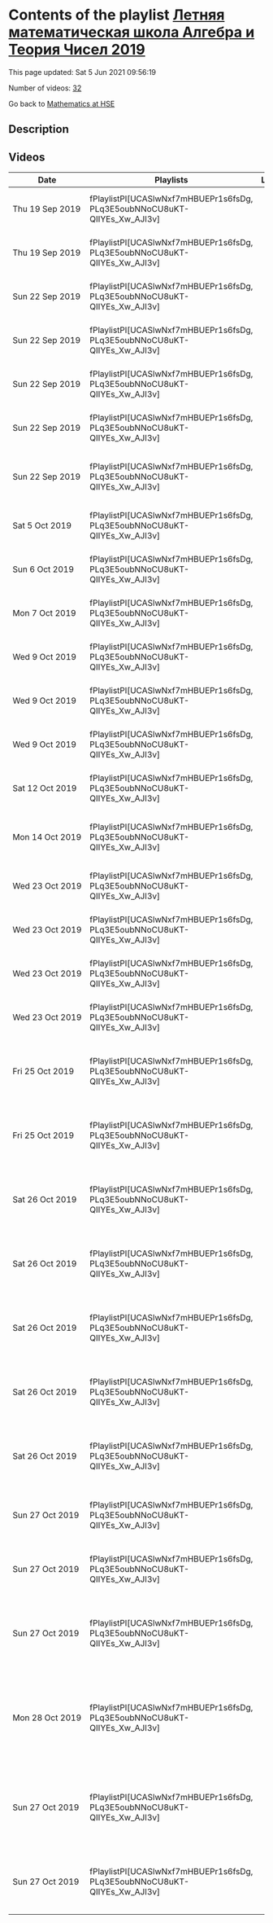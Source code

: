 # Contents of the playlist [Летняя математическая школа Алгебра и Теория Чисел 2019](https://www.youtube.com/playlist?list=PLq3E5oubNNoCU8uKT-QIIYEs_Xw_AJI3v)

This page updated: Sat 5 Jun 2021 09:56:19

Number of videos: [32](#videos)

Go back to [Mathematics at HSE](../README.md)

## Description



## Videos

|Date|Playlists|Links|Name|
|---|---|---|---|
| Thu&nbsp;19&nbsp;Sep&nbsp;2019 | fPlaylistPl[UCASlwNxf7mHBUEPr1s6fsDg, PLq3E5oubNNoCU8uKT-QIIYEs_Xw_AJI3v] |  | [[**e**](https://studio.youtube.com/video/n1QEtiFzAis/edit "Edit")] [Gerard van der Geer — Curves over finite fields-1](https://www.youtube.com/watch?v=n1QEtiFzAis&list=PLq3E5oubNNoCU8uKT-QIIYEs_Xw_AJI3v) |
| Thu&nbsp;19&nbsp;Sep&nbsp;2019 | fPlaylistPl[UCASlwNxf7mHBUEPr1s6fsDg, PLq3E5oubNNoCU8uKT-QIIYEs_Xw_AJI3v] |  | [[**e**](https://studio.youtube.com/video/CXhctoWJuaM/edit "Edit")] [Gerard van der Geer — Curves over finite fields-2](https://www.youtube.com/watch?v=CXhctoWJuaM&list=PLq3E5oubNNoCU8uKT-QIIYEs_Xw_AJI3v) |
| Sun&nbsp;22&nbsp;Sep&nbsp;2019 | fPlaylistPl[UCASlwNxf7mHBUEPr1s6fsDg, PLq3E5oubNNoCU8uKT-QIIYEs_Xw_AJI3v] |  | [[**e**](https://studio.youtube.com/video/y_3UxBahPeE/edit "Edit")] [Gerard van der Geer — Curves over finite fields-3](https://www.youtube.com/watch?v=y_3UxBahPeE&list=PLq3E5oubNNoCU8uKT-QIIYEs_Xw_AJI3v) |
| Sun&nbsp;22&nbsp;Sep&nbsp;2019 | fPlaylistPl[UCASlwNxf7mHBUEPr1s6fsDg, PLq3E5oubNNoCU8uKT-QIIYEs_Xw_AJI3v] |  | [[**e**](https://studio.youtube.com/video/IyQYIF4yR4c/edit "Edit")] [Gerard van der Geer — Curves over finite fields-4](https://www.youtube.com/watch?v=IyQYIF4yR4c&list=PLq3E5oubNNoCU8uKT-QIIYEs_Xw_AJI3v) |
| Sun&nbsp;22&nbsp;Sep&nbsp;2019 | fPlaylistPl[UCASlwNxf7mHBUEPr1s6fsDg, PLq3E5oubNNoCU8uKT-QIIYEs_Xw_AJI3v] |  | [[**e**](https://studio.youtube.com/video/jzLW5Qp1jks/edit "Edit")] [Gerard van der Geer — Curves over finite fields-5](https://www.youtube.com/watch?v=jzLW5Qp1jks&list=PLq3E5oubNNoCU8uKT-QIIYEs_Xw_AJI3v) |
| Sun&nbsp;22&nbsp;Sep&nbsp;2019 | fPlaylistPl[UCASlwNxf7mHBUEPr1s6fsDg, PLq3E5oubNNoCU8uKT-QIIYEs_Xw_AJI3v] |  | [[**e**](https://studio.youtube.com/video/_5zB_nIdUL8/edit "Edit")] [Gerard van der Geer — Curves over finite fields-6](https://www.youtube.com/watch?v=_5zB_nIdUL8&list=PLq3E5oubNNoCU8uKT-QIIYEs_Xw_AJI3v) |
| Sun&nbsp;22&nbsp;Sep&nbsp;2019 | fPlaylistPl[UCASlwNxf7mHBUEPr1s6fsDg, PLq3E5oubNNoCU8uKT-QIIYEs_Xw_AJI3v] |  | [[**e**](https://studio.youtube.com/video/vewSVdz9uMk/edit "Edit")] [NO SOUND Gerard van der Geer — Curves over finite fields-7](https://www.youtube.com/watch?v=vewSVdz9uMk&list=PLq3E5oubNNoCU8uKT-QIIYEs_Xw_AJI3v) |
| Sat&nbsp;5&nbsp;Oct&nbsp;2019 | fPlaylistPl[UCASlwNxf7mHBUEPr1s6fsDg, PLq3E5oubNNoCU8uKT-QIIYEs_Xw_AJI3v] |  | [[**e**](https://studio.youtube.com/video/yai-fXw3tGI/edit "Edit")] [Joseph Oesterlé — Multiple Stieltjes constants-1](https://www.youtube.com/watch?v=yai-fXw3tGI&list=PLq3E5oubNNoCU8uKT-QIIYEs_Xw_AJI3v) |
| Sun&nbsp;6&nbsp;Oct&nbsp;2019 | fPlaylistPl[UCASlwNxf7mHBUEPr1s6fsDg, PLq3E5oubNNoCU8uKT-QIIYEs_Xw_AJI3v] |  | [[**e**](https://studio.youtube.com/video/FfZw3TGbSu4/edit "Edit")] [Joseph Oesterlé — Multiple Stieltjes constants-2](https://www.youtube.com/watch?v=FfZw3TGbSu4&list=PLq3E5oubNNoCU8uKT-QIIYEs_Xw_AJI3v) |
| Mon&nbsp;7&nbsp;Oct&nbsp;2019 | fPlaylistPl[UCASlwNxf7mHBUEPr1s6fsDg, PLq3E5oubNNoCU8uKT-QIIYEs_Xw_AJI3v] |  | [[**e**](https://studio.youtube.com/video/eA2VCBv1lak/edit "Edit")] [Joseph Oesterlé — Multiple Stieltjes constants-3](https://www.youtube.com/watch?v=eA2VCBv1lak&list=PLq3E5oubNNoCU8uKT-QIIYEs_Xw_AJI3v) |
| Wed&nbsp;9&nbsp;Oct&nbsp;2019 | fPlaylistPl[UCASlwNxf7mHBUEPr1s6fsDg, PLq3E5oubNNoCU8uKT-QIIYEs_Xw_AJI3v] |  | [[**e**](https://studio.youtube.com/video/MEl8fq5tVfE/edit "Edit")] [Joseph Oesterlé — Multiple Stieltjes constants-4](https://www.youtube.com/watch?v=MEl8fq5tVfE&list=PLq3E5oubNNoCU8uKT-QIIYEs_Xw_AJI3v) |
| Wed&nbsp;9&nbsp;Oct&nbsp;2019 | fPlaylistPl[UCASlwNxf7mHBUEPr1s6fsDg, PLq3E5oubNNoCU8uKT-QIIYEs_Xw_AJI3v] |  | [[**e**](https://studio.youtube.com/video/dseBo7JFxUs/edit "Edit")] [Joseph Oesterlé — Multiple Stieltjes constants-5](https://www.youtube.com/watch?v=dseBo7JFxUs&list=PLq3E5oubNNoCU8uKT-QIIYEs_Xw_AJI3v) |
| Wed&nbsp;9&nbsp;Oct&nbsp;2019 | fPlaylistPl[UCASlwNxf7mHBUEPr1s6fsDg, PLq3E5oubNNoCU8uKT-QIIYEs_Xw_AJI3v] |  | [[**e**](https://studio.youtube.com/video/EKAGfz9YCzc/edit "Edit")] [Joseph Oesterlé — Multiple Stieltjes constants-6](https://www.youtube.com/watch?v=EKAGfz9YCzc&list=PLq3E5oubNNoCU8uKT-QIIYEs_Xw_AJI3v) |
| Sat&nbsp;12&nbsp;Oct&nbsp;2019 | fPlaylistPl[UCASlwNxf7mHBUEPr1s6fsDg, PLq3E5oubNNoCU8uKT-QIIYEs_Xw_AJI3v] |  | [[**e**](https://studio.youtube.com/video/WG0GSLK-VIw/edit "Edit")] [Александр Меркурьев -- Простые алгебры-1](https://www.youtube.com/watch?v=WG0GSLK-VIw&list=PLq3E5oubNNoCU8uKT-QIIYEs_Xw_AJI3v) |
| Mon&nbsp;14&nbsp;Oct&nbsp;2019 | fPlaylistPl[UCASlwNxf7mHBUEPr1s6fsDg, PLq3E5oubNNoCU8uKT-QIIYEs_Xw_AJI3v] |  | [[**e**](https://studio.youtube.com/video/Iv-ODpM9zCk/edit "Edit")] [Без звука. Александр Меркурьев -- Простые алгебры-2](https://www.youtube.com/watch?v=Iv-ODpM9zCk&list=PLq3E5oubNNoCU8uKT-QIIYEs_Xw_AJI3v) |
| Wed&nbsp;23&nbsp;Oct&nbsp;2019 | fPlaylistPl[UCASlwNxf7mHBUEPr1s6fsDg, PLq3E5oubNNoCU8uKT-QIIYEs_Xw_AJI3v] |  | [[**e**](https://studio.youtube.com/video/usQkAIxNrKQ/edit "Edit")] [Александр Меркурьев -- Простые алгебры-3](https://www.youtube.com/watch?v=usQkAIxNrKQ&list=PLq3E5oubNNoCU8uKT-QIIYEs_Xw_AJI3v) |
| Wed&nbsp;23&nbsp;Oct&nbsp;2019 | fPlaylistPl[UCASlwNxf7mHBUEPr1s6fsDg, PLq3E5oubNNoCU8uKT-QIIYEs_Xw_AJI3v] |  | [[**e**](https://studio.youtube.com/video/06gCm7pmTIc/edit "Edit")] [Александр Меркурьев -- Простые алгебры-4](https://www.youtube.com/watch?v=06gCm7pmTIc&list=PLq3E5oubNNoCU8uKT-QIIYEs_Xw_AJI3v) |
| Wed&nbsp;23&nbsp;Oct&nbsp;2019 | fPlaylistPl[UCASlwNxf7mHBUEPr1s6fsDg, PLq3E5oubNNoCU8uKT-QIIYEs_Xw_AJI3v] |  | [[**e**](https://studio.youtube.com/video/7s6xWP6lpX4/edit "Edit")] [Александр Меркурьев -- Простые алгебры-5](https://www.youtube.com/watch?v=7s6xWP6lpX4&list=PLq3E5oubNNoCU8uKT-QIIYEs_Xw_AJI3v) |
| Wed&nbsp;23&nbsp;Oct&nbsp;2019 | fPlaylistPl[UCASlwNxf7mHBUEPr1s6fsDg, PLq3E5oubNNoCU8uKT-QIIYEs_Xw_AJI3v] |  | [[**e**](https://studio.youtube.com/video/ZPUrSP4vcbo/edit "Edit")] [Александр Меркурьев -- Простые алгебры-6](https://www.youtube.com/watch?v=ZPUrSP4vcbo&list=PLq3E5oubNNoCU8uKT-QIIYEs_Xw_AJI3v) |
| Fri&nbsp;25&nbsp;Oct&nbsp;2019 | fPlaylistPl[UCASlwNxf7mHBUEPr1s6fsDg, PLq3E5oubNNoCU8uKT-QIIYEs_Xw_AJI3v] |  | [[**e**](https://studio.youtube.com/video/z1Myb66iXpA/edit "Edit")] [Максим Королёв -- Введение в теорию дзета-функции Римана-1](https://www.youtube.com/watch?v=z1Myb66iXpA&list=PLq3E5oubNNoCU8uKT-QIIYEs_Xw_AJI3v) |
| Fri&nbsp;25&nbsp;Oct&nbsp;2019 | fPlaylistPl[UCASlwNxf7mHBUEPr1s6fsDg, PLq3E5oubNNoCU8uKT-QIIYEs_Xw_AJI3v] |  | [[**e**](https://studio.youtube.com/video/avMImcj0Q4A/edit "Edit")] [Максим Королёв -- Введение в теорию дзета-функции Римана-2](https://www.youtube.com/watch?v=avMImcj0Q4A&list=PLq3E5oubNNoCU8uKT-QIIYEs_Xw_AJI3v) |
| Sat&nbsp;26&nbsp;Oct&nbsp;2019 | fPlaylistPl[UCASlwNxf7mHBUEPr1s6fsDg, PLq3E5oubNNoCU8uKT-QIIYEs_Xw_AJI3v] |  | [[**e**](https://studio.youtube.com/video/TMDGKw9YI8A/edit "Edit")] [Максим Королёв -- Введение в теорию дзета-функции Римана-3](https://www.youtube.com/watch?v=TMDGKw9YI8A&list=PLq3E5oubNNoCU8uKT-QIIYEs_Xw_AJI3v) |
| Sat&nbsp;26&nbsp;Oct&nbsp;2019 | fPlaylistPl[UCASlwNxf7mHBUEPr1s6fsDg, PLq3E5oubNNoCU8uKT-QIIYEs_Xw_AJI3v] |  | [[**e**](https://studio.youtube.com/video/3XkUmhScIDc/edit "Edit")] [Максим Королёв -- Введение в теорию дзета-функции Римана-4](https://www.youtube.com/watch?v=3XkUmhScIDc&list=PLq3E5oubNNoCU8uKT-QIIYEs_Xw_AJI3v) |
| Sat&nbsp;26&nbsp;Oct&nbsp;2019 | fPlaylistPl[UCASlwNxf7mHBUEPr1s6fsDg, PLq3E5oubNNoCU8uKT-QIIYEs_Xw_AJI3v] |  | [[**e**](https://studio.youtube.com/video/4TduHhHOAG8/edit "Edit")] [Максим Королёв -- Введение в теорию дзета-функции Римана-5](https://www.youtube.com/watch?v=4TduHhHOAG8&list=PLq3E5oubNNoCU8uKT-QIIYEs_Xw_AJI3v) |
| Sat&nbsp;26&nbsp;Oct&nbsp;2019 | fPlaylistPl[UCASlwNxf7mHBUEPr1s6fsDg, PLq3E5oubNNoCU8uKT-QIIYEs_Xw_AJI3v] |  | [[**e**](https://studio.youtube.com/video/CEVOQgt-c-g/edit "Edit")] [Максим Королёв -- Введение в теорию дзета-функции Римана-6](https://www.youtube.com/watch?v=CEVOQgt-c-g&list=PLq3E5oubNNoCU8uKT-QIIYEs_Xw_AJI3v) |
| Sat&nbsp;26&nbsp;Oct&nbsp;2019 | fPlaylistPl[UCASlwNxf7mHBUEPr1s6fsDg, PLq3E5oubNNoCU8uKT-QIIYEs_Xw_AJI3v] |  | [[**e**](https://studio.youtube.com/video/_5sCCI_vWEo/edit "Edit")] [Максим Королёв -- Введение в теорию дзета-функции Римана-7](https://www.youtube.com/watch?v=_5sCCI_vWEo&list=PLq3E5oubNNoCU8uKT-QIIYEs_Xw_AJI3v) |
| Sun&nbsp;27&nbsp;Oct&nbsp;2019 | fPlaylistPl[UCASlwNxf7mHBUEPr1s6fsDg, PLq3E5oubNNoCU8uKT-QIIYEs_Xw_AJI3v] |  | [[**e**](https://studio.youtube.com/video/K2v4-kEgHm4/edit "Edit")] [Ростислав Григорчук -- Проблемы современной теории групп](https://www.youtube.com/watch?v=K2v4-kEgHm4&list=PLq3E5oubNNoCU8uKT-QIIYEs_Xw_AJI3v) |
| Sun&nbsp;27&nbsp;Oct&nbsp;2019 | fPlaylistPl[UCASlwNxf7mHBUEPr1s6fsDg, PLq3E5oubNNoCU8uKT-QIIYEs_Xw_AJI3v] |  | [[**e**](https://studio.youtube.com/video/t1sqKJOJNlU/edit "Edit")] [Алексей Ананьевский -- Векторные расслоения и K-теория](https://www.youtube.com/watch?v=t1sqKJOJNlU&list=PLq3E5oubNNoCU8uKT-QIIYEs_Xw_AJI3v) |
| Sun&nbsp;27&nbsp;Oct&nbsp;2019 | fPlaylistPl[UCASlwNxf7mHBUEPr1s6fsDg, PLq3E5oubNNoCU8uKT-QIIYEs_Xw_AJI3v] |  | [[**e**](https://studio.youtube.com/video/6QcHDsg6TjY/edit "Edit")] [Валерий Гриценко -- Альбрехт Дюрер, как прародитель цифровой цивилизации](https://www.youtube.com/watch?v=6QcHDsg6TjY&list=PLq3E5oubNNoCU8uKT-QIIYEs_Xw_AJI3v) |
| Mon&nbsp;28&nbsp;Oct&nbsp;2019 | fPlaylistPl[UCASlwNxf7mHBUEPr1s6fsDg, PLq3E5oubNNoCU8uKT-QIIYEs_Xw_AJI3v] |  | [[**e**](https://studio.youtube.com/video/5Rn2VEUKuiU/edit "Edit")] [Иван Чельцов Как заинтересовать студентов бирациональной геометрией, используя простую теорию чисел?](https://www.youtube.com/watch?v=5Rn2VEUKuiU&list=PLq3E5oubNNoCU8uKT-QIIYEs_Xw_AJI3v) |
| Sun&nbsp;27&nbsp;Oct&nbsp;2019 | fPlaylistPl[UCASlwNxf7mHBUEPr1s6fsDg, PLq3E5oubNNoCU8uKT-QIIYEs_Xw_AJI3v] |  | [[**e**](https://studio.youtube.com/video/Ym5i7QVbuzg/edit "Edit")] [Михаил Цфасман -- Алгебраическая геометрия и теория чисел в применении к "простым" задачам](https://www.youtube.com/watch?v=Ym5i7QVbuzg&list=PLq3E5oubNNoCU8uKT-QIIYEs_Xw_AJI3v) |
| Sun&nbsp;27&nbsp;Oct&nbsp;2019 | fPlaylistPl[UCASlwNxf7mHBUEPr1s6fsDg, PLq3E5oubNNoCU8uKT-QIIYEs_Xw_AJI3v] |  | [[**e**](https://studio.youtube.com/video/hPlny-qfz8k/edit "Edit")] [Федор Богомолов -- Некоторые вопросы теории эллиптических кривых](https://www.youtube.com/watch?v=hPlny-qfz8k&list=PLq3E5oubNNoCU8uKT-QIIYEs_Xw_AJI3v) |
